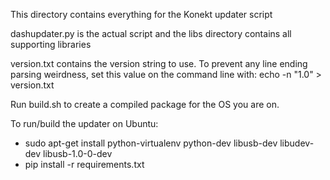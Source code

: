 This directory contains everything for the Konekt updater script

dashupdater.py is the actual script and the libs directory contains all
supporting libraries

version.txt contains the version string to use. To prevent any line ending
parsing weirdness, set this value on the command line with:
echo -n "1.0" > version.txt

Run build.sh to create a compiled package for the OS you are on.

To run/build the updater on Ubuntu:
 - sudo apt-get install python-virtualenv python-dev libusb-dev libudev-dev libusb-1.0-0-dev
 - pip install -r requirements.txt

